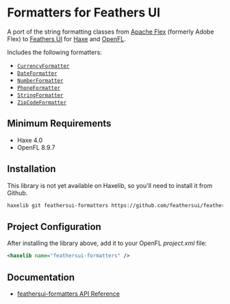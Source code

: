# Formatters for Feathers UI

A port of the string formatting classes from [Apache Flex](https://flex.apache.org/) (formerly Adobe Flex) to [Feathers UI](https://feathersui.com/) for [Haxe](https://haxe.org/) and [OpenFL](https://openfl.org/).

Includes the following formatters:

- [`CurrencyFormatter`](https://api.feathersui.com/formatters/current/feathers/formatters/CurrencyFormatter.html)
- [`DateFormatter`](https://api.feathersui.com/formatters/current/feathers/formatters/DateFormatter.html)
- [`NumberFormatter`](https://api.feathersui.com/formatters/current/feathers/formatters/NumberFormatter.html)
- [`PhoneFormatter`](https://api.feathersui.com/formatters/current/feathers/formatters/PhoneFormatter.html)
- [`StringFormatter`](https://api.feathersui.com/formatters/current/feathers/formatters/StringFormatter.html)
- [`ZipCodeFormatter`](https://api.feathersui.com/formatters/current/feathers/formatters/ZipCodeFormatter.html)

## Minimum Requirements

- Haxe 4.0
- OpenFL 8.9.7

## Installation

This library is not yet available on Haxelib, so you'll need to install it from Github.

```sh
haxelib git feathersui-formatters https://github.com/feathersui/feathersui-formatters.git
```

## Project Configuration

After installing the library above, add it to your OpenFL _project.xml_ file:

```xml
<haxelib name="feathersui-formatters" />
```

## Documentation

- [feathersui-formatters API Reference](https://api.feathersui.com/formatters/)
